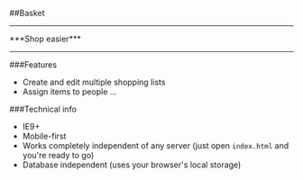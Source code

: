 ##Basket

<hr>
***Shop easier***
<hr>

###Features
- Create and edit multiple shopping lists
- Assign items to people
...

###Technical info
- IE9+
- Mobile-first
- Works completely independent of any server (just open `index.html` and you're ready to go)
- Database independent (uses your browser's local storage)